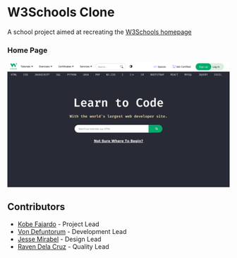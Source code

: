 # W3Schools Clone

A school project aimed at recreating the [W3Schools homepage](https://www.w3schools.com/)

### Home Page

![index](/assets/init-home-clone.png)

## Contributors

- [Kobe Fajardo](https://github.com/Kobeszkie) - Project Lead
- [Von Defuntorum](https://github.com/Hisuiiii) - Development Lead
- [Jesse Mirabel](https://github.com/sejjy) - Design Lead
- [Raven Dela Cruz](https://github.com/RNCDC) - Quality Lead
<!-- - [Cris Ecalne](https://github.com/CrisDaniel02) - Analyst -->

